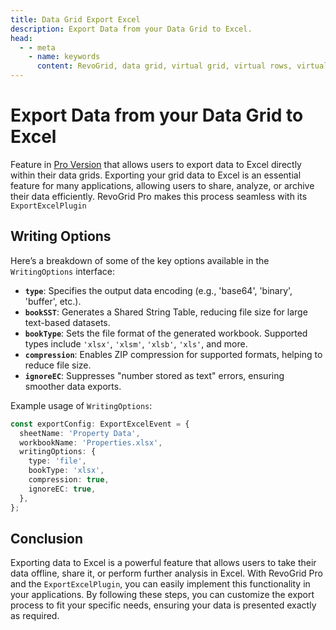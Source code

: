 ```yaml
---
title: Data Grid Export Excel
description: Export Data from your Data Grid to Excel.
head:
  - - meta
    - name: keywords
      content: RevoGrid, data grid, virtual grid, virtual rows, virtual columns,angular data grid, grid performance, large data sets, customizable grid, data grid export, data grid export excel
---
```


# Export Data from your Data Grid to Excel

Feature in [Pro Version](../pro/index.md) that allows users to export data to Excel directly within their data grids. Exporting your grid data to Excel is an essential feature for many applications, allowing users to share, analyze, or archive their data efficiently. RevoGrid Pro makes this process seamless with its `ExportExcelPlugin`


## Writing Options

Here’s a breakdown of some of the key options available in the `WritingOptions` interface:

- **`type`**: Specifies the output data encoding (e.g., 'base64', 'binary', 'buffer', etc.).
- **`bookSST`**: Generates a Shared String Table, reducing file size for large text-based datasets.
- **`bookType`**: Sets the file format of the generated workbook. Supported types include `'xlsx'`, `'xlsm'`, `'xlsb'`, `'xls'`, and more.
- **`compression`**: Enables ZIP compression for supported formats, helping to reduce file size.
- **`ignoreEC`**: Suppresses "number stored as text" errors, ensuring smoother data exports.

Example usage of `WritingOptions`:

```typescript
const exportConfig: ExportExcelEvent = {
  sheetName: 'Property Data',
  workbookName: 'Properties.xlsx',
  writingOptions: {
    type: 'file',
    bookType: 'xlsx',
    compression: true,
    ignoreEC: true,
  },
};
```


## Conclusion

Exporting data to Excel is a powerful feature that allows users to take their data offline, share it, or perform further analysis in Excel. With RevoGrid Pro and the `ExportExcelPlugin`, you can easily implement this functionality in your applications. By following these steps, you can customize the export process to fit your specific needs, ensuring your data is presented exactly as required.
